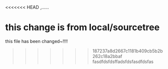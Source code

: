 <<<<<<< HEAD
¸......


this change is from local/sourcetree
=======
this file has been changed~!!!!
>>>>>>> 187237a8d2667c1181b409cb5b2b262c18a2bbaf
fasdfdsfdsffadsfdsfasdfdsfas